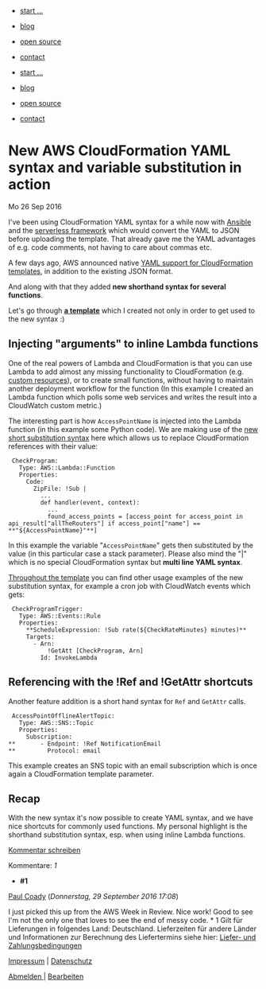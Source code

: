 * [start ...](/)
* [blog](/blog/)
* [open source](/open-source/)
* [contact](/contact/)

* [start ...](/)
* [blog](/blog/)
* [open source](/open-source/)
* [contact](/contact/)

# New AWS CloudFormation YAML syntax and variable substitution in action
Mo
26
Sep
2016

I've been using CloudFormation YAML syntax for a while now with [Ansible](http://docs.ansible.com/ansible/cloudformation_module.html "http://docs.ansible.com/ansible/cloudformation_module.html") and the [serverless framework](https://serverless.com/ "https://serverless.com/") which
would convert the YAML to JSON before uploading the template. That already gave me the YAML advantages of e.g. code comments, not having to care about commas
etc.

A few days ago, AWS announced native [YAML support for CloudFormation templates](https://aws.amazon.com/blogs/aws/aws-cloudformation-update-yaml-cross-stack-references-simplified-substitution/ "https://aws.amazon.com/blogs/aws/aws-cloudformation-update-yaml-cross-stack-references-simplified-substitution/"), in addition to the existing JSON
format.

And along with that they added **new shorthand syntax for several functions**. 

Let's go through [**a template**](https://github.com/s0enke/serverless-freifunk-alarm/blob/master/app.yaml "https://github.com/s0enke/serverless-freifunk-alarm/blob/master/app.yaml") which I created not only in order to get used to the new syntax :)

## Injecting "arguments" to inline Lambda functions

One of the real powers of Lambda and CloudFormation is that you can use Lambda to add almost any missing functionality to CloudFormation (e.g. [custom resources](http://docs.aws.amazon.com/AWSCloudFormation/latest/UserGuide/template-custom-resources-lambda.html "http://docs.aws.amazon.com/AWSCloudFormation/latest/UserGuide/template-custom-resources-lambda.html")), or to create small functions, without having to maintain another
deployment workflow for the function (In this example I created an Lambda function which polls some web services and writes the result into a CloudWatch custom metric.)

The interesting part is how `AccessPointName` is injected into the Lambda function (in this example some Python code). We are making use of the [new short substitution syntax](https://docs.aws.amazon.com/AWSCloudFormation/latest/UserGuide/intrinsic-function-reference-sub.html "https://docs.aws.amazon.com/AWSCloudFormation/latest/UserGuide/intrinsic-function-reference-sub.html") here which allows us to replace CloudFormation references
with their value:

    
     CheckProgram:
       Type: AWS::Lambda::Function
       Properties:
         Code:
           ZipFile: !Sub |
             ...
             def handler(event, context):  
               ...
               found_access_points = [access_point for access_point in api_result["allTheRouters"] if access_point["name"] == **"${AccessPointName}"**]
    

In this example the variable "`AccessPointName`" gets then substituted by the value (in this particular case a stack parameter). Please also mind the "|" which is no special
CloudFormation syntax but **multi line YAML syntax**.

[Throughout the
template](https://github.com/s0enke/serverless-freifunk-alarm/blob/master/app.yaml "https://github.com/s0enke/serverless-freifunk-alarm/blob/master/app.yaml") you can find other usage examples of the new substitution syntax, for example a cron job with CloudWatch events which gets:

    
     CheckProgramTrigger:
       Type: AWS::Events::Rule
       Properties:
         **ScheduleExpression: !Sub rate(${CheckRateMinutes} minutes)**
         Targets:
           - Arn:
               !GetAtt [CheckProgram, Arn]
             Id: InvokeLambda
    

## Referencing with the !Ref and !GetAttr shortcuts

Another feature addition is a short hand syntax for `Ref` and `GetAttr` calls.

    
     AccessPointOfflineAlertTopic:
       Type: AWS::SNS::Topic
       Properties:
         Subscription:
    **       - Endpoint: !Ref NotificationEmail
    **         Protocol: email
    

This example creates an SNS topic with an email subscription which is once again a CloudFormation template parameter.

## Recap

With the new syntax it's now possible to create YAML syntax, and we have nice shortcuts for commonly used functions. My personal highlight is the shorthand substitution syntax, esp. when
using inline Lambda functions.

[Kommentar schreiben](#)

Kommentare: _1_ 

* **\#1**

[Paul Coady](https://backspace.academy/) (_Donnerstag, 29 September 2016 17:08_)

I just picked this up from the AWS Week in Review. Nice work! Good to see I'm not the only one that loves to see the end of messy code.
* 
1 Gilt für Lieferungen in folgendes Land: Deutschland. Lieferzeiten für andere Länder und Informationen zur Berechnung des Liefertermins siehe hier: [Liefer- und Zahlungsbedingungen](http://www.ruempler.eu/j/shop/deliveryinfo)  

[Impressum](/about/) | [Datenschutz](/j/privacy) 

[Abmelden ](https://e.jimdo.com/app/cms/logout.php)
|
[Bearbeiten](https://a.jimdo.com/app/auth/signin/jumpcms/?page=2068964793)
